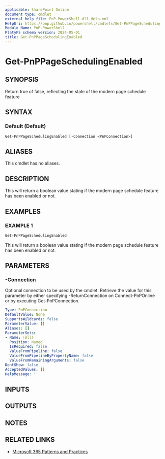 ```yaml
---
applicable: SharePoint Online
document type: cmdlet
external help file: PnP.PowerShell.dll-Help.xml
HelpUri: https://pnp.github.io/powershell/cmdlets/Get-PnPPageSchedulingEnabled.html
Module Name: PnP.PowerShell
PlatyPS schema version: 2024-05-01
title: Get-PnPPageSchedulingEnabled
---
```


# Get-PnPPageSchedulingEnabled

## SYNOPSIS

Return true of false, reflecting the state of the modern page schedule feature

## SYNTAX

### Default (Default)

```
Get-PnPPageSchedulingEnabled [-Connection <PnPConnection>]
```

## ALIASES

This cmdlet has no aliases.

## DESCRIPTION

This will return a boolean value stating if the modern page schedule feature has been enabled or not.

## EXAMPLES

### EXAMPLE 1

```powershell
Get-PnPPageSchedulingEnabled
```

This will return a boolean value stating if the modern page schedule feature has been enabled or not.

## PARAMETERS

### -Connection

Optional connection to be used by the cmdlet. Retrieve the value for this parameter by either specifying -ReturnConnection on Connect-PnPOnline or by executing Get-PnPConnection.

```yaml
Type: PnPConnection
DefaultValue: None
SupportsWildcards: false
ParameterValue: []
Aliases: []
ParameterSets:
- Name: (All)
  Position: Named
  IsRequired: false
  ValueFromPipeline: false
  ValueFromPipelineByPropertyName: false
  ValueFromRemainingArguments: false
DontShow: false
AcceptedValues: []
HelpMessage: ''
```

## INPUTS

## OUTPUTS

## NOTES

## RELATED LINKS

- [Microsoft 365 Patterns and Practices](https://aka.ms/m365pnp)
